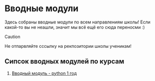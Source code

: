 # Вводные модули

Здесь собраны вводные модули по всем направлениям школы! Если какой-то вы не неашли, значит мы всё ещё его сюда переносми :)

> [!CAUTION]
> Не отпарвляйте сссылку на рекпозитории школы ученикам!

## Сипсок вводных модулей по курсам
1. [Вводный модуль - python 1 год](https://github.com/IT-Compot/Introduction-modules/blob/main/python/README.md)

